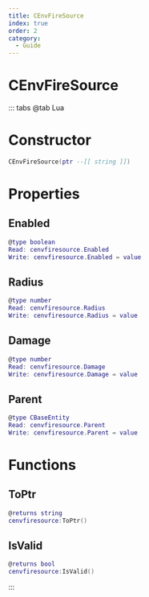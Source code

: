 ```yaml
---
title: CEnvFireSource
index: true
order: 2
category:
  - Guide
---
```


# CEnvFireSource

::: tabs
@tab Lua
# Constructor
```lua
CEnvFireSource(ptr --[[ string ]])
```
# Properties
## Enabled 
```lua
@type boolean
Read: cenvfiresource.Enabled
Write: cenvfiresource.Enabled = value
```
## Radius 
```lua
@type number
Read: cenvfiresource.Radius
Write: cenvfiresource.Radius = value
```
## Damage 
```lua
@type number
Read: cenvfiresource.Damage
Write: cenvfiresource.Damage = value
```
## Parent 
```lua
@type CBaseEntity
Read: cenvfiresource.Parent
Write: cenvfiresource.Parent = value
```
# Functions
## ToPtr
```lua
@returns string
cenvfiresource:ToPtr()
```
## IsValid
```lua
@returns bool
cenvfiresource:IsValid()
```

:::